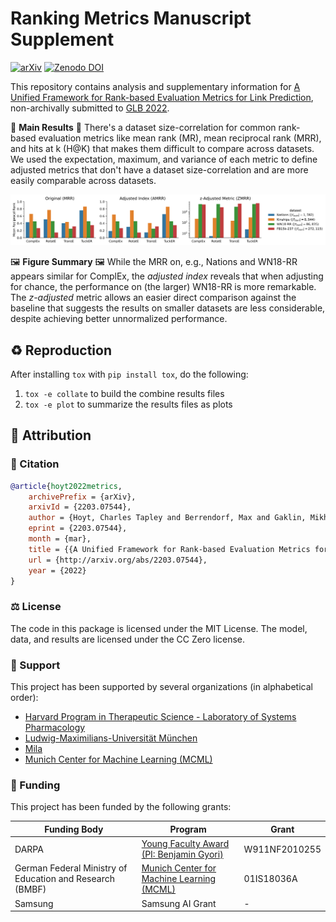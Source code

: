# Ranking Metrics Manuscript Supplement

[![arXiv](https://img.shields.io/badge/arXiv-2203.07544-b31b1b)](https://arxiv.org/abs/2203.07544)
[![Zenodo DOI](https://zenodo.org/badge/DOI/10.5281/zenodo.6347429.svg)](https://doi.org/10.5281/zenodo.6347429)

This repository contains analysis and supplementary information
for [A Unified Framework for Rank-based Evaluation Metrics for Link Prediction](https://arxiv.org/abs/2203.07544),
non-archivally submitted to [GLB 2022](https://graph-learning-benchmarks.github.io/glb2022).

📣 **Main Results** 📣 There's a dataset size-correlation for common rank-based
evaluation metrics like mean rank (MR), mean reciprocal rank (MRR), and hits at
k (H@K) that makes them difficult to compare across datasets. We used the
expectation, maximum, and variance of each metric to define adjusted metrics that don't
have a dataset size-correlation and are more easily comparable across datasets.

![Results](charts/mean_reciprocal_rank_plot.svg)

🖼️ **Figure Summary** 🖼️ While the MRR on, e.g., Nations and WN18-RR appears
similar for ComplEx, the _adjusted index_ reveals that when adjusting for
chance, the performance on (the larger) WN18-RR is more remarkable. The
_z-adjusted_ metric allows an easier direct comparison against the baseline that
suggests the results on smaller datasets are less considerable, despite
achieving better unnormalized performance.

## ♻️ Reproduction

After installing `tox` with `pip install tox`, do the following:

1. `tox -e collate` to build the combine results files
2. `tox -e plot` to summarize the results files as plots

## 👋 Attribution

### 📖 Citation

```bibtex
@article{hoyt2022metrics,
    archivePrefix = {arXiv},
    arxivId = {2203.07544},
    author = {Hoyt, Charles Tapley and Berrendorf, Max and Gaklin, Mikhail and Tresp, Volker and Gyori, Benjamin M.},
    eprint = {2203.07544},
    month = {mar},
    title = {{A Unified Framework for Rank-based Evaluation Metrics for Link Prediction in Knowledge Graphs}},
    url = {http://arxiv.org/abs/2203.07544},
    year = {2022}
}
```

### ⚖️ License

The code in this package is licensed under the MIT License. The model, data, and
results are licensed under the CC Zero license.

### 🎁 Support

This project has been supported by several organizations (in alphabetical
order):

- [Harvard Program in Therapeutic Science - Laboratory of Systems Pharmacology](https://hits.harvard.edu/the-program/laboratory-of-systems-pharmacology/)
- [Ludwig-Maximilians-Universität München](https://www.en.uni-muenchen.de/index.html)
- [Mila](https://mila.quebec/)
- [Munich Center for Machine Learning (MCML)](https://mcml.ai/)

### 🏦 Funding

This project has been funded by the following grants:

| Funding Body                                             | Program                                                                          | Grant         |
|----------------------------------------------------------|----------------------------------------------------------------------------------|---------------|
| DARPA                                                    | [Young Faculty Award (PI: Benjamin Gyori)](https://indralab.github.io/#projects) | W911NF2010255 |
| German Federal Ministry of Education and Research (BMBF) | [Munich Center for Machine Learning (MCML)](https://mcml.ai)                     | 01IS18036A    |
| Samsung                                                  | Samsung AI Grant                                                                 | -             |
